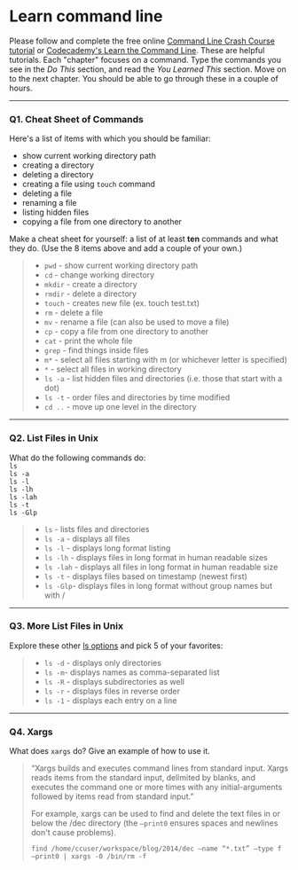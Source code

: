 # Learn command line

Please follow and complete the free online [Command Line Crash Course
tutorial](https://web.archive.org/web/20160708171659/http://cli.learncodethehardway.org/book/) or [Codecademy's Learn the Command Line](https://www.codecademy.com/learn/learn-the-command-line). These are helpful tutorials. Each "chapter" focuses on a command. Type the commands you see in the _Do This_ section, and read the _You Learned This_ section. Move on to the next chapter. You should be able to go through these in a couple of hours.

---

### Q1.  Cheat Sheet of Commands  

Here's a list of items with which you should be familiar:  
* show current working directory path
* creating a directory
* deleting a directory
* creating a file using `touch` command
* deleting a file
* renaming a file
* listing hidden files
* copying a file from one directory to another

Make a cheat sheet for yourself: a list of at least **ten** commands and what they do.  (Use the 8 items above and add a couple of your own.)  

> * `pwd` - show current working directory path
> * `cd` - change working directory
> * `mkdir` - create a directory
> * `rmdir` - delete a directory
> * `touch` - creates new file (ex. touch test.txt)
> * `rm` - delete a file
> * `mv` - rename a file (can also be used to move a file)
> * `cp` - copy a file from one directory to another
> * `cat` - print the whole file
> * `grep` - find things inside files
> * `m*` - select all files starting with m (or whichever letter is specified)
> * `*` - select all files in working directory
> * `ls -a` - list hidden files and directories (i.e. those that start with a dot)
> * `ls -t` - order files and directories by time modified
> * `cd ..` - move up one level in the directory


---

### Q2.  List Files in Unix   

What do the following commands do:  
`ls`  
`ls -a`  
`ls -l`  
`ls -lh`  
`ls -lah`  
`ls -t`  
`ls -Glp`  

> - `ls` - lists files and directories
> - `ls -a` - displays all files 
> - `ls -l`  - displays long format listing
> - `ls -lh` - displays files in long format in human readable sizes
> - `ls -lah` - displays all files in long format in human readable size
> - `ls -t` - displays files based on timestamp (newest first)
> - `ls -Glp`- displays files in long format without group names but with /

---

### Q3.  More List Files in Unix  

Explore these other [ls options](http://www.techonthenet.com/unix/basic/ls.php) and pick 5 of your favorites:

> - `ls -d` - displays only directories
> - `ls -m`- displays names as comma-separated list
> - `ls -R` - displays subdirectories as well
> - `ls -r` - displays files in reverse order
> - `ls -1` - displays each entry on a line

---

### Q4.  Xargs   

What does `xargs` do? Give an example of how to use it.

> “Xargs builds and executes command lines from standard input. Xargs reads items from the standard input, delimited by blanks, and executes the command one or more times with any initial-arguments followed by items read from standard input.” 
>  
> For example, xargs can be used to find and delete the text files in or below the /dec directory (the `–print0` ensures spaces and newlines don't cause problems).  
>  
> `find /home/ccuser/workspace/blog/2014/dec –name “*.txt” –type f –print0 | xargs -0 /bin/rm -f`

 

